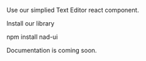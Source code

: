 Use our simplied Text Editor react component.

Install our library

npm install nad-ui

Documentation is coming soon.
